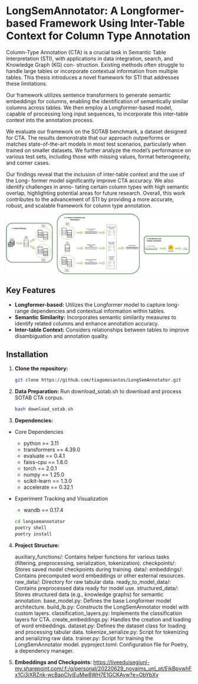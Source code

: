 # LongSemAnnotator: A Longformer-based Framework Using Inter-Table Context for Column Type Annotation

Column-Type Annotation (CTA) is a crucial task in Semantic Table Interpretation (STI), with applications in data integration, search, and Knowledge Graph (KG) con- struction. Existing methods often struggle to handle large tables or incorporate contextual information from multiple tables. This thesis introduces a novel framework for STI that addresses these limitations.

Our framework utilizes sentence transformers to generate semantic embeddings for columns, enabling the identification of semantically similar columns across tables. We then employ a Longformer-based model, capable of processing long input sequences, to incorporate this inter-table context into the annotation process.

We evaluate our framework on the SOTAB benchmark, a dataset designed for CTA. The results demonstrate that our approach outperforms or matches state-of-the-art models in most test scenarios, particularly when trained on smaller datasets. We further analyze the model’s performance on various test sets, including those with missing values, format heterogeneity, and corner cases.

Our findings reveal that the inclusion of inter-table context and the use of the Long- former model significantly improve CTA accuracy. We also identify challenges in anno- tating certain column types with high semantic overlap, highlighting potential areas for future research. Overall, this work contributes to the advancement of STI by providing a more accurate, robust, and scalable framework for column type annotation.

![My Image](images/overview.png)

## Key Features

* **Longformer-based:** Utilizes the Longformer model to capture long-range dependencies and contextual information within tables.
* **Semantic Similarity:** Incorporates semantic similarity measures to identify related columns and enhance annotation accuracy.
* **Inter-table Context:** Considers relationships between tables to improve disambiguation and annotation quality.

## Installation

1. **Clone the repository:**

   ```bash
   git clone https://github.com/tiagomosantos/LongSemAnnotator.git
   
2. **Data Preparation:**
   Run download_sotab.sh to download and process SOTAB CTA corpus.
   ```bash
   bash download_sotab.sh

3. **Dependencies:**
* Core Dependencies
  * python >= 3.11
  * transformers == 4.39.0
  * evaluate == 0.4.1
  * faiss-cpu == 1.8.0
  * torch == 2.0.1
  * numpy == 1.25.0
  * scikit-learn == 1.3.0
  * accelerate == 0.32.1
* Experiment Tracking and Visualization
  * wandb == 0.17.4 

   ```bash
   cd longsemannotator
   poetry shell
   poetry install

4. **Project Structure:**

   auxiliary_functions/: Contains helper functions for various tasks (filtering, preprocessing, serialization, tokenization).
checkpoints/: Stores saved model checkpoints during training.
data/:
    embeddings/: Contains precomputed word embeddings or other external resources.
    raw_data/: Directory for raw tabular data.
    ready_to_model_data/: Contains preprocessed data ready for model use.
    structured_data/: Stores structured data (e.g., knowledge graphs) for semantic annotation.
base_model.py: Defines the base Longformer model architecture.
build_lb.py: Constructs the LongSemAnnotator model with custom layers.
classification_layers.py: Implements the classification layers for CTA.
create_embeddings.py: Handles the creation and loading of word embeddings.
dataset.py: Defines the dataset class for loading and processing tabular data.
tokenize_serialize.py: Script for tokenizing and serializing raw data.
trainer.py: Script for training the LongSemAnnotator model.
pyproject.toml: Configuration file for Poetry, a dependency manager.

5. **Embeddings and Checkpoints:**
   https://liveeduisegiunl-my.sharepoint.com/:f:/g/personal/20220629_novaims_unl_pt/EjkBpvwhFx1Ci3iXRZnk-wcBapCIyiEuMw8WH7E1GCKAyw?e=ObYbXv